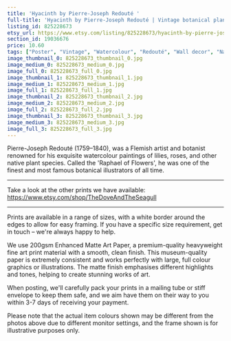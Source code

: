 ```yaml
---
title: 'Hyacinth by Pierre-Joseph Redouté '
full-title: 'Hyacinth by Pierre-Joseph Redouté | Vintage botanical plant illustration | Art print for nature lovers'
listing_id: 825228673
etsy_url: https://www.etsy.com/listing/825228673/hyacinth-by-pierre-joseph-redoute-o?utm_source=site&utm_medium=api&utm_campaign=api
section_id: 19036676
price: 10.60
tags: ["Poster", "Vintage", "Watercolour", "Redouté", "Wall decor", "Nature", "Botanical print", "Plant lovers gift", "Plant illustration", "Cottage decor", "Flower art print", "Cottage", "Hyacinth"]
image_thumbnail_0: 825228673_thumbnail_0.jpg
image_medium_0: 825228673_medium_0.jpg
image_full_0: 825228673_full_0.jpg
image_thumbnail_1: 825228673_thumbnail_1.jpg
image_medium_1: 825228673_medium_1.jpg
image_full_1: 825228673_full_1.jpg
image_thumbnail_2: 825228673_thumbnail_2.jpg
image_medium_2: 825228673_medium_2.jpg
image_full_2: 825228673_full_2.jpg
image_thumbnail_3: 825228673_thumbnail_3.jpg
image_medium_3: 825228673_medium_3.jpg
image_full_3: 825228673_full_3.jpg
---
```

Pierre-Joseph Redouté (1759–1840), was a Flemish artist and botanist renowned for his exquisite watercolour paintings of lilies, roses, and other native plant species. Called the &#39;Raphael of Flowers&#39;, he was one of the finest and most famous botanical illustrators of all time. 

---

Take a look at the other prints we have available:
https://www.etsy.com/shop/TheDoveAndTheSeagull

----

Prints are available in a range of sizes, with a white border around the edges to allow for easy framing. If you have a specific size requirement, get in touch – we&#39;re always happy to help.

We use 200gsm Enhanced Matte Art Paper, a premium-quality heavyweight fine art print material with a smooth, clean finish. This museum-quality paper is extremely consistent and works perfectly with large, full colour graphics or illustrations. The matte finish emphasises different highlights and tones, helping to create stunning works of art.

When posting, we&#39;ll carefully pack your prints in a mailing tube or stiff envelope to keep them safe, and we aim have them on their way to you within 3-7 days of receiving your payment.

Please note that the actual item colours shown may be different from the photos above due to different monitor settings, and the frame shown is for illustrative purposes only.
